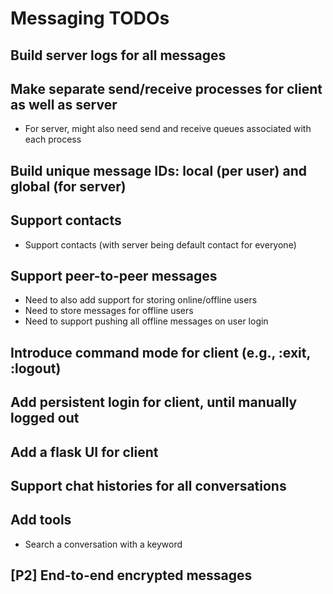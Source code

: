 # Messaging TODOs

## Build server logs for all messages

## Make separate send/receive processes for client as well as server

- For server, might also need send and receive queues associated with each process

## Build unique message IDs: local (per user) and global (for server)

## Support contacts

- Support contacts (with server being default contact for everyone)

## Support peer-to-peer messages

- Need to also add support for storing online/offline users
- Need to store messages for offline users
- Need to support pushing all offline messages on user login

## Introduce command mode for client (e.g., :exit, :logout)

## Add persistent login for client, until manually logged out

## Add a flask UI for client

## Support chat histories for all conversations

## Add tools

- Search a conversation with a keyword

## [P2] End-to-end encrypted messages